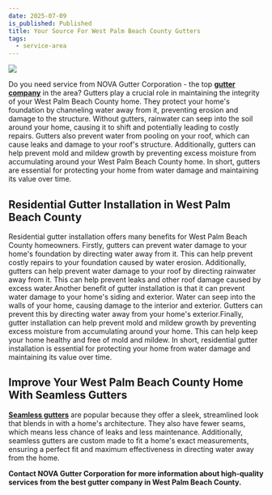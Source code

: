 ```yaml
---
date: 2025-07-09
is_published: Published
title: Your Source For West Palm Beach County Gutters
tags:
  - service-area
---
```

![](/media/gutters-jupiter-fl.jpg)

Do you need service from NOVA Gutter Corporation - the top [**gutter company**](https://www.novagutter.com/) in the area? Gutters play a crucial role in maintaining the integrity of your West Palm Beach County home. They protect your home's foundation by channeling water away from it, preventing erosion and damage to the structure. Without gutters, rainwater can seep into the soil around your home, causing it to shift and potentially leading to costly repairs. Gutters also prevent water from pooling on your roof, which can cause leaks and damage to your roof's structure. Additionally, gutters can help prevent mold and mildew growth by preventing excess moisture from accumulating around your West Palm Beach County home. In short, gutters are essential for protecting your home from water damage and maintaining its value over time.

## Residential Gutter Installation in West Palm Beach County

Residential gutter installation offers many benefits for West Palm Beach County homeowners. Firstly, gutters can prevent water damage to your home's foundation by directing water away from it. This can help prevent costly repairs to your foundation caused by water erosion. Additionally, gutters can help prevent water damage to your roof by directing rainwater away from it. This can help prevent leaks and other roof damage caused by excess water.Another benefit of gutter installation is that it can prevent water damage to your home's siding and exterior. Water can seep into the walls of your home, causing damage to the interior and exterior. Gutters can prevent this by directing water away from your home's exterior.Finally, gutter installation can help prevent mold and mildew growth by preventing excess moisture from accumulating around your home. This can help keep your home healthy and free of mold and mildew. In short, residential gutter installation is essential for protecting your home from water damage and maintaining its value over time.

## Improve Your West Palm Beach County Home With Seamless Gutters

[**Seamless gutters**](https://novagutter.com/#seamless-gutter-installation) are popular because they offer a sleek, streamlined look that blends in with a home's architecture. They also have fewer seams, which means less chance of leaks and less maintenance. Additionally, seamless gutters are custom made to fit a home's exact measurements, ensuring a perfect fit and maximum effectiveness in directing water away from the home.

**Contact NOVA Gutter Corporation for more information about high-quality services from the best gutter company in West Palm Beach County.**